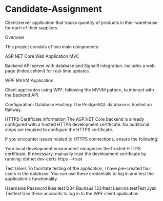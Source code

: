 # Candidate-Assignment
 Client/server application that tracks quantity of products in their warehouse for each of their suppliers.

Overview

This project consists of two main components:

ASP.NET Core Web Application MVC

Backend API server with database and SignalR integration.
Includes a web page (Index.cshtml) for real-time updates.

WPF MVVM Application

Client application using WPF, following the MVVM pattern, to interact with the backend API.

Configuration:
Database Hosting: The PostgreSQL database is hosted on Railway.

HTTPS Certificate Information
The ASP.NET Core backend is already configured with a trusted HTTPS development certificate. No additional steps are required to configure the HTTPS certificate.

If you encounter issues related to HTTPS connections, ensure the following:

Your local development environment recognizes the trusted HTTPS certificate.
If necessary, manually trust the development certificate by running:
dotnet dev-certs https --trust

Test Users
To facilitate testing of the application, I have pre-created four users in the database. You can use these credentials to log in and test the application's functionality.

Username	Password
Ikea	test1234
Bauhaus	1234test
Lesnina	testTest
Jysk	Testtest
Use these accounts to log in to the WPF client application.
